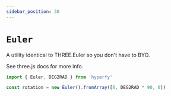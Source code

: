 ```yaml
---
sidebar_position: 30
---
```


# `Euler`

A utility identical to THREE.Euler so you don't have to BYO.

See three.js docs for more info.

```jsx
import { Euler, DEG2RAD } from 'hyperfy'

const rotation = new Euler().fromArray([0, DEG2RAD * 90, 0])
```
